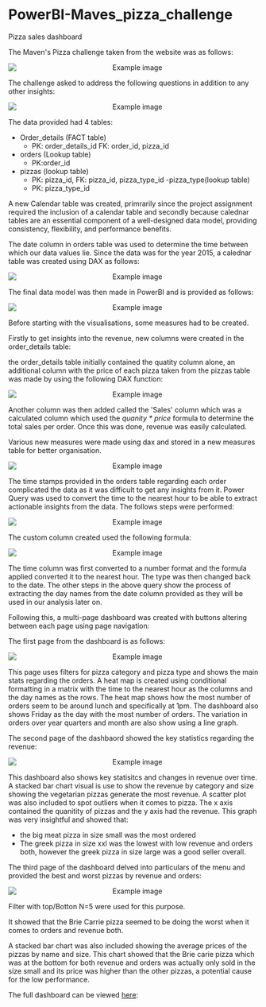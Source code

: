 # PowerBI-Maves_pizza_challenge
Pizza sales dashboard

The Maven's Pizza challenge taken from the website was as follows:

<p align="center">
  <img src="about.PNG" alt="Example image" style="display: block; margin: 0 auto;">
</p>

The challenge asked to address the following questions in addition to any other insights:

<p align="center">
  <img src="questions.PNG" alt="Example image" style="display: block; margin: 0 auto;">
</p>

The data provided had 4 tables:
- Order_details (FACT table)
  - PK: order_details_id FK: order_id, pizza_id
- orders (Lookup table)
  - PK:order_id
- pizzas (lookup table)
  - PK: pizza_id, FK: pizza_id, pizza_type_id
-pizza_type(lookup table)
  - PK: pizza_type_id 

A new Calendar table was created, primrarily since the project assignment required the inclusion of a calendar table and secondly because calednar tables are an essential component of a well-designed data model, providing consistency, flexibility, and performance benefits.

The date column in orders table was used to determine the time between which our data values lie. Since the data was for the year 2015, a calednar table was created using DAX as follows:

<p align="center">
  <img src="cal_code.PNG" alt="Example image" style="display: block; margin: 0 auto;">
</p>

The final data model was then made in PowerBI and is provided as follows:

<p align="center">
  <img src="data_model.PNG" alt="Example image" style="display: block; margin: 0 auto;">
</p>

Before starting with the visualisations, some measures had to be created. 

Firstly to get insights into the revenue, new columns were created in the order_details table:

the order_details table initially contained the quatity column alone, an additional column with the price of each pizza taken from the pizzas table was made by using the following DAX function:

<p align="center">
  <img src="price_column.PNG" alt="Example image" style="display: block; margin: 0 auto;">
</p>

Another column was then added called the 'Sales' column which was a calculated column which used the *quanity * price* formula to determine the total sales per order.
Once this was done, revenue was easily calculated. 

Various new measures were made using dax and stored in a new measures table for better organisation. 

<p align="center">
  <img src="measures.PNG" alt="Example image" style="display: block; margin: 0 auto;">
</p>


The time stamps provided in the orders table regarding each order complicated the data as it was difficult to get any insights from it. Power Query was used to convert the time to the nearest hour to be able to extract actionable insights from the data. The follows steps were performed:

<p align="center">
  <img src="query.PNG" alt="Example image" style="display: block; margin: 0 auto;">
</p>

The custom column created used the following formula:

<p align="center">
  <img src="column_formula.PNG" alt="Example image" style="display: block; margin: 0 auto;">
</p>

The time column was first converted to a number format and the formula applied converted it to the nearest hour. The type was then changed back to the date. The other steps in the above query show the process of extracting the day names from the date column provided as they will be used in our analysis later on. 

Following this, a multi-page dashboard was created with buttons altering between each page using page navigation:

The first page from the dashboard is as follows:

<p align="center">
  <img src="dash_1.PNG" alt="Example image" style="display: block; margin: 0 auto;">
</p>

This page uses filters for pizza category and pizza type and shows the main stats regarding the orders. A heat map is created using conditional formatting in a matrix with the time to the nearest hour as the columns and the day names as the rows. The heat map shows how the most number of orders seem to be around lunch and specifically at 1pm.
The dashboard also shows Friday as the day with the most number of orders. The variation in orders over year quarters and month are also show using a line graph. 

The second page of the dashbaord showed the key statistics regarding the revenue:

<p align="center">
  <img src="dash_2.PNG" alt="Example image" style="display: block; margin: 0 auto;">
</p>

This dashboard also shows key statisitcs and changes in revenue over time. A stacked bar chart visual is use to show the revenue by category and size showing the vegetarian pizzas generate the most revenue. 
A scatter plot was also included to spot outliers when it comes to pizza. The x axis contained the quanitity of pizzas and the y axis had the revenue. This graph was very insightful and showed that:
- the big meat pizza in size small was the most ordered
- The greek pizza in size xxl was the lowest with low revenue and orders both, however the greek pizza in size large was a good seller overall. 


The third page of the dashboard delved into particulars of the menu and provided the best and worst pizzas by revenue and orders:

<p align="center">
  <img src="dash_3.PNG" alt="Example image" style="display: block; margin: 0 auto;">
</p>

Filter with top/Botton N=5 were used for this purpose.

It showed that the Brie Carrie pizza seemed to be doing the worst when it comes to orders and revenue both.

A stacked bar chart was also included showing the average prices of the pizzas by name and size. This chart showed that the Brie carie pizza which was at the bottom for both revenue and orders was actually only sold in the size small and its price was higher than the other pizzas, a potential cause for the low performance. 

The full dashboard can be viewed [here](https://app.powerbi.com/links/otNeiqkPqM?ctid=402d2a37-422a-4cb6-9563-6afdf0cd3a39&pbi_source=linkShare):




